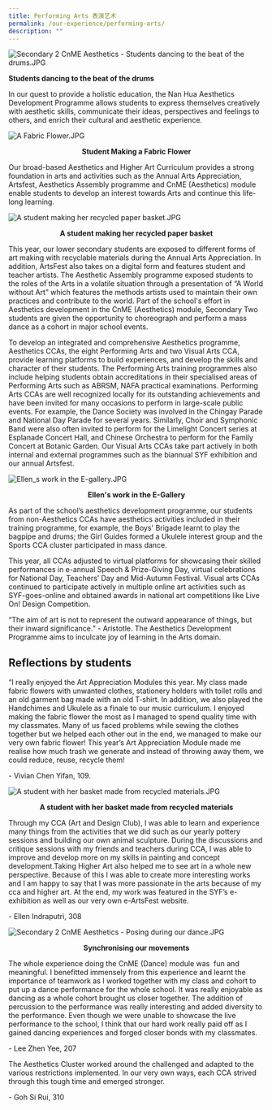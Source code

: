 ```yaml
---
title: Performing Arts 表演艺术
permalink: /our-experience/performing-arts/
description: ""
---
```

![Secondary 2 CnME Aesthetics - Students dancing to the beat of the drums.JPG](/images/sec2cnme.jpg)<p><strong>Students dancing to the beat of the drums </strong></p>

  

In our quest to provide a holistic education, the Nan Hua Aesthetics Development Programme allows students to express themselves creatively with aesthetic skills, communicate their ideas, perspectives and feelings to others, and enrich their cultural and aesthetic experience.&nbsp;  

  
  
![A Fabric Flower.JPG](/images/afabricflower.jpg)  
<p style="text-align: center"><strong>Student Making a Fabric Flower</strong></p>

Our broad-based Aesthetics and Higher Art Curriculum provides a strong foundation in arts and activities such as the Annual Arts Appreciation, Artsfest, Aesthetics Assembly programme and CnME (Aesthetics) module enable students to develop an interest towards Arts and continue this life-long learning.  

  
![A student making her recycled paper basket.JPG](/images/paperbasket.jpg)  
<p style="text-align: center"><strong>A student making her recycled paper basket</strong></p>

  

  

This year, our lower secondary students are exposed to different forms of art making with recyclable materials during the Annual Arts Appreciation. In addition, ArtsFest also takes on a digital form and features student and teacher artists. The Aesthetic Assembly programme exposed students to the roles of the Arts in a volatile situation through a presentation of “A World without Art” which features the methods artists used to maintain their own practices and contribute to the world. Part of the school's effort in Aesthetics development in the CnME (Aesthetics) module, Secondary Two students are given the opportunity to choreograph and perform a mass dance as a cohort in major school events.&nbsp;  

  

To develop an integrated and comprehensive Aesthetics programme, Aesthetics CCAs, the eight Performing Arts and two Visual Arts CCA, provide learning platforms to build experiences, and develop the skills and character of their students. The Performing Arts training programmes also include helping students obtain accreditations in their specialised areas of Performing Arts such as ABRSM, NAFA practical examinations. Performing Arts CCAs are well recognized locally for its outstanding achievements and have been invited for many occasions to perform in large-scale public events. For example, the Dance Society was involved in the Chingay Parade and National Day Parade for several years. Similarly, Choir and Symphonic Band were also often invited to perform for the Limelight Concert series at Esplanade Concert Hall, and Chinese Orchestra to perform for the Family Concert at Botanic Garden. Our Visual Arts CCAs take part actively in both internal and external programmes such as the biannual SYF exhibition and our annual Artsfest.&nbsp;
  
  
![Ellen_s work in the E-gallery.JPG](/images/egallery.jpg)

<p style="text-align: center"><strong>Ellen's work in the E-Gallery</strong></p>


As part of the school’s aesthetics development programme, our students from non-Aesthetics CCAs have aesthetics activities included in their training programme, for example, the Boys' Brigade learnt to play the bagpipe and drums; the Girl Guides formed a Ukulele interest group and the Sports CCA cluster participated in mass dance.&nbsp;


This year, all CCAs adjusted to virtual platforms for showcasing their skilled performances in e-annual Speech &amp; Prize-Giving Day, virtual celebrations for National Day, Teachers’ Day and Mid-Autumn Festival. Visual arts CCAs continued to participate actively in multiple online art activities such as SYF-goes-online and obtained awards in national art competitions like Live On! Design Competition.

  

“The aim of art is not to represent the outward appearance of things, but their inward significance.” - Aristotle. The Aesthetics Development Programme aims to inculcate joy of learning in the Arts domain.&nbsp;

## Reflections by students


“I really enjoyed the Art Appreciation Modules this year. My class made fabric flowers with unwanted clothes, stationery holders with toilet rolls and an old garment bag made with an old T-shirt. In addition, we also played the Handchimes and Ukulele as a finale to our music curriculum. I enjoyed making the fabric flower the most as I managed to spend quality time with my classmates. Many of us faced problems while sewing the clothes together but we helped each other out in the end, we managed to make our very own fabric flower! This year’s Art Appreciation Module made me realise how much trash we generate and instead of throwing away them, we could reduce, reuse, recycle them!

  

\- Vivian Chen Yifan, 109.  


  
![A student with her basket made from recycled materials.JPG](/images/recycledbasket.jpg)  

<p style="text-align: center"><strong>A student with her basket made from recycled materials</strong></p>

  

Through my CCA (Art and Design Club), I was able to learn and experience many things from the activities that we did such as our yearly pottery sessions and building our own animal sculpture. During the discussions and critique sessions with my friends and teachers during CCA, I was able to improve and develop more on my skills in painting and concept development.Taking Higher Art also helped me to see art in a whole new perspective. Because of this I was able to create more interesting works and I am happy to say that I was more passionate in the arts because of my cca and higher art. At the end, my work was featured in the SYF’s e-exhibition as well as our very own e-ArtsFest website.

\- Ellen Indraputri, 308  


![Secondary 2 CnME Aesthetics - Posing during our dance.JPG](/images/sec2cnme2.jpg)  


<p style="text-align: center"><strong>Synchronising our movements</strong></p>

  

The whole experience doing the CnME (Dance) module was&nbsp; fun and meaningful. I benefitted immensely from this experience and learnt the importance of teamwork as I worked together with my class and cohort to put up a dance performance for the whole school. It was really enjoyable as dancing as a whole cohort brought us closer together. The addition of percussion to the performance was really interesting and added diversity to the performance. Even though we were unable to showcase the live performance to the school, I think that our hard work really paid off as I gained dancing experiences and forged closer bonds with my classmates.

\- Lee Zhen Yee, 207  

  

The Aesthetics Cluster worked around the challenged and adapted to the various restrictions implemented. In our very own ways, each CCA strived through this tough time and emerged stronger.&nbsp;

\- Goh Si Rui, 310